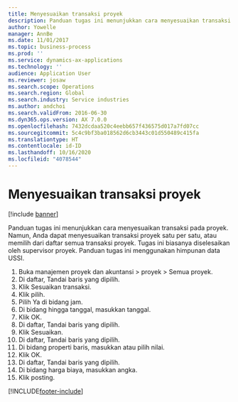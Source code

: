```yaml
---
title: Menyesuaikan transaksi proyek
description: Panduan tugas ini menunjukkan cara menyesuaikan transaksi pada proyek.
author: Yowelle
manager: AnnBe
ms.date: 11/01/2017
ms.topic: business-process
ms.prod: ''
ms.service: dynamics-ax-applications
ms.technology: ''
audience: Application User
ms.reviewer: josaw
ms.search.scope: Operations
ms.search.region: Global
ms.search.industry: Service industries
ms.author: andchoi
ms.search.validFrom: 2016-06-30
ms.dyn365.ops.version: AX 7.0.0
ms.openlocfilehash: 7432dcdaa520c4eebb657f436575d017a7fd07cc
ms.sourcegitcommit: 5c4c9bf3ba018562d6cb3443c01d550489c415fa
ms.translationtype: HT
ms.contentlocale: id-ID
ms.lasthandoff: 10/16/2020
ms.locfileid: "4078544"
---
```

# <a name="adjust-project-transactions"></a>Menyesuaikan transaksi proyek

[!include [banner](../../includes/banner.md)]

Panduan tugas ini menunjukkan cara menyesuaikan transaksi pada proyek. Namun, Anda dapat menyesuaikan transaksi proyek satu per satu, atau memilih dari daftar semua transaksi proyek. Tugas ini biasanya diselesaikan oleh supervisor proyek. Panduan tugas ini menggunakan himpunan data USSI.

1. Buka manajemen proyek dan akuntansi > proyek > Semua proyek. 
2. Di daftar, Tandai baris yang dipilih. 
3. Klik Sesuaikan transaksi. 
4. Klik pilih. 
5. Pilih Ya di bidang jam. 
6. Di bidang hingga tanggal, masukkan tanggal. 
7. Klik OK. 
8. Di daftar, Tandai baris yang dipilih. 
9. Klik Sesuaikan. 
10. Di daftar, Tandai baris yang dipilih. 
11. Di bidang properti baris, masukkan atau pilih nilai. 
12. Klik OK. 
13. Di daftar, Tandai baris yang dipilih. 
14. Di bidang harga biaya, masukkan angka. 
15. Klik posting. 


[!INCLUDE[footer-include](../../includes/footer-banner.md)]